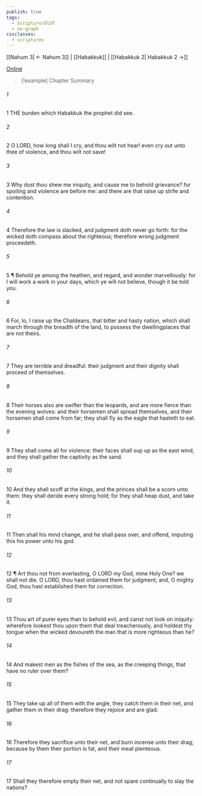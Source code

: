 ```yaml
---
publish: true
tags:
  - Scripture/OldT
  - no-graph
cssclasses:
  - scriptures
---
```

[[Nahum 3| ← Nahum 3]] | [[Habakkuk]] | [[Habakkuk 2| Habakkuk 2 →]]

[Online](https://churchofjesuschrist.org/study/scriptures/ot/hab/1?lang=eng)

>[!example] Chapter Summary
>
###### 1
1 THE burden which Habakkuk the prophet did see.
###### 2
2 O LORD, how long shall I cry, and thou wilt not hear!  even cry out unto thee of violence, and thou wilt not save!
###### 3
3 Why dost thou shew me iniquity, and cause me to behold grievance?  for spoiling and violence are before me: and there are that raise up strife and contention.
###### 4
4 Therefore the law is slacked, and judgment doth never go forth: for the wicked doth compass about the righteous; therefore wrong judgment proceedeth.
###### 5
5 ¶ Behold ye among the heathen, and regard, and wonder marvellously: for I will work a work in your days, which ye will not believe, though it be told you.
###### 6
6 For, lo, I raise up the Chaldeans, that bitter and hasty nation, which shall march through the breadth of the land, to possess the dwellingplaces that are not theirs.
###### 7
7 They are terrible and dreadful: their judgment and their dignity shall proceed of themselves.
###### 8
8 Their horses also are swifter than the leopards, and are more fierce than the evening wolves: and their horsemen shall spread themselves, and their horsemen shall come from far; they shall fly as the eagle that hasteth to eat.
###### 9
9 They shall come all for violence: their faces shall sup up as the east wind, and they shall gather the captivity as the sand.
###### 10
10 And they shall scoff at the kings, and the princes shall be a scorn unto them: they shall deride every strong hold; for they shall heap dust, and take it.
###### 11
11 Then shall his mind change, and he shall pass over, and offend, imputing this his power unto his god.
###### 12
12 ¶ Art thou not from everlasting, O LORD my God, mine Holy One?  we shall not die.  O LORD, thou hast ordained them for judgment; and, O mighty God, thou hast established them for correction.
###### 13
13 Thou art of purer eyes than to behold evil, and canst not look on iniquity: wherefore lookest thou upon them that deal treacherously, and holdest thy tongue when the wicked devoureth the man that is more righteous than he?
###### 14
14 And makest men as the fishes of the sea, as the creeping things, that have no ruler over them?
###### 15
15 They take up all of them with the angle, they catch them in their net, and gather them in their drag: therefore they rejoice and are glad.
###### 16
16 Therefore they sacrifice unto their net, and burn incense unto their drag; because by them their portion is fat, and their meat plenteous.
###### 17
17 Shall they therefore empty their net, and not spare continually to slay the nations?



